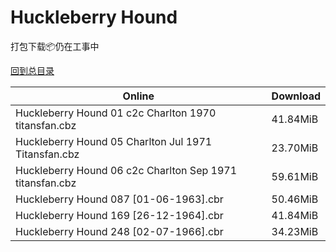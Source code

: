 # Huckleberry Hound

打包下载📦仍在工事中

[回到总目录](/Catalogs.md)







Online | Download
--- | ---
Huckleberry Hound 01 c2c Charlton 1970 titansfan.cbz | 41.84MiB
Huckleberry Hound 05 Charlton Jul 1971 Titansfan.cbz | 23.70MiB
Huckleberry Hound 06 c2c Charlton Sep 1971 titansfan.cbz | 59.61MiB
Huckleberry Hound 087 [01-06-1963].cbr | 50.46MiB
Huckleberry Hound 169 [26-12-1964].cbr | 41.84MiB
Huckleberry Hound 248 [02-07-1966].cbr | 34.23MiB